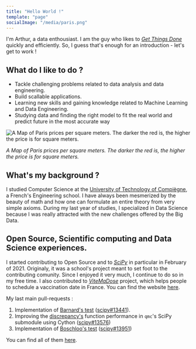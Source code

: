 ```yaml
---
title: "Hello World !"
template: "page"
socialImage: "/media/paris.png"
---
```


I'm Arthur, a data enthousiast. I am the guy who likes to *[Get Things Done](https://en.wikipedia.org/wiki/Getting_Things_Done)* quickly and efficiently. So, I guess that's enough for an introduction - let's get to work !

## What do I like to do ?

* Tackle challenging problems related to data analysis and data engineering.
* Build scallable applications.
* Learning new skills and gaining knowledge related to Machine Learning and Data Engineering.
* Studying data and finding the right model to fit the real world and predict future in the most accurate way

![A Map of Paris prices per square meters. The darker the red is, the higher the price is for square meters.](/media/paris.png)

*A Map of Paris prices per square meters. The darker the red is, the higher the price is for square meters.*

## What's my background ?

I studied Computer Science at the [University of Technology of Compiègne](https://www.utc.fr/), a French's Engineering school. I have always been mesmerized by the beauty of math and how one can 
formulate an entire theory from very simple axioms. During my last year of studies, I specialized in Data Science because I was really attracted with the new challenges offered by the Big Data.

## Open Source, Scientific computing and Data Science experiences.

I started contributing to Open Source and to [*SciPy*](https://www.scipy.org/) in particular 
in February of 2021. Originaly, it was a school's project meant to set foot to the contributing comunity. Since I enjoyed it very much, I continue to do so in my free time. I also contributed to [*ViteMaDose*](https://github.com/CovidTrackerFr/vitemadose) project, which helps people to schedule a vaccination date in France. You can find the website [here](https://vitemadose.covidtracker.fr/).


My last main pull-requests : 

1. Implementation of [Barnard's test](https://en.wikipedia.org/wiki/Barnard%27s_test) ([scipy#13441](https://github.com/scipy/scipy/pull/13441)).
1. Improving the [discrepancy's](http://scipy.github.io/devdocs/reference/generated/scipy.stats.qmc.discrepancy.html?highlight=discrepancy#scipy.stats.qmc.discrepancy) function performance in `qmc`'s SciPy submodule using Cython ([scipy#13576](https://github.com/scipy/scipy/pull/13576))
1. Implementation of [Boschloo's test](https://en.wikipedia.org/wiki/Boschloo%27s_test) ([scipy#13951](https://github.com/scipy/scipy/pull/13951))

You can find all of them [here](https://github.com/scipy/scipy/pulls?q=is%3Apr+author%3AV0lantis+).